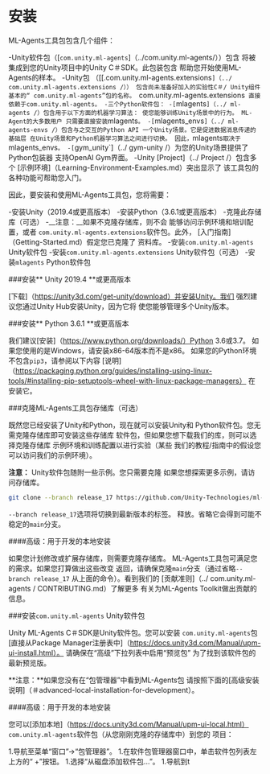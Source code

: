 # 安装

ML-Agents工具包包含几个组件：

-Unity软件包（[`com.unity.ml-agents`]（../com.unity.ml-agents/））包含
  将被集成到您的Unity项目中的Unity C＃SDK。此包装包含
  帮助您开始使用ML-Agents的样本。
-Unity包
  （[[.com.unity.ml-agents.extensions`]（../ com.unity.ml-agents.extensions /））
  包含尚未准备好加入的实验性C＃/ Unity组件
  基本的“ com.unity.ml-agents”包的名称。 `com.unity.ml-agents.extensions`
  直接依赖于com.unity.ml-agents。
-三个Python软件包：
  -[`mlagents`]（../ ml-agents /）包含用于以下方面的机器学习算法：
    使您能够训练Unity场景中的行为。 ML-Agent的大多数用户
    只需要直接安装`mlagents`。
  -[`mlagents_envs`]（../ ml-agents-envs /）包含与之交互的Python API
    一个Unity场景。它是促进数据消息传递的基础层
    在Unity场景和Python机器学习算法之间进行切换。
    因此，`mlagents`取决于`mlagents_envs`。
  -[`gym_unity`]（../ gym-unity /）为您的Unity场景提供了Python包装器
    支持OpenAI Gym界面。
-Unity [Project]（../ Project /）包含多个
  [示例环境]（Learning-Environment-Examples.md）突出显示了
  该工具包的各种功能可帮助您入门。

因此，要安装和使用ML-Agents工具包，您将需要：

-安装Unity（2019.4或更高版本）
-安装Python（3.6.1或更高版本）
-克隆此存储库（可选）
  -__注意：__如果不克隆存储库，则不会
  能够访问示例环境和培训配置，或者
  `com.unity.ml-agents.extensions`软件包。此外，
  [入门指南]（Getting-Started.md）假定您已克隆了
  资料库。
-安装`com.unity.ml-agents` Unity软件包
-安装`com.unity.ml-agents.extensions` Unity软件包（可选）
-安装`mlagents` Python软件包

###安装** Unity 2019.4 **或更高版本

[下载]（https://unity3d.com/get-unity/download）并安装Unity。我们
强烈建议您通过Unity Hub安装Unity，因为它将
使您能够管理多个Unity版本。

###安装** Python 3.6.1 **或更高版本

我们建议[安装]（https://www.python.org/downloads/）Python 3.6或3.7。
如果您使用的是Windows，请安装x86-64版本而不是x86。
如果您的Python环境不包含`pip3`，请参阅以下内容
[说明]（https://packaging.python.org/guides/installing-using-linux-tools/#installing-pip-setuptools-wheel-with-linux-package-managers）
在安装它。

###克隆ML-Agents工具包存储库（可选）

既然您已经安装了Unity和Python，现在就可以安装Unity和
Python软件包。您无需克隆存储库即可安装这些存储库
软件包，但如果您想下载我们的库，则可以选择克隆存储库
示例环境和训练配置以进行实验（某些
我们的教程/指南中的假设您可以访问我们的示例环境）。

**注意：** Unity软件包随附一些示例。您只需要克隆
如果您想探索更多示例，请访问存储库。

```sh
git clone --branch release_17 https://github.com/Unity-Technologies/ml-agents.git
```

`--branch release_17`选项将切换到最新版本的标签。
释放。省略它会得到可能不稳定的`main`分支。

####高级：用于开发的本地安装

如果您计划修改或扩展存储库，则需要克隆存储库。
ML-Agents工具包可满足您的需求。如果您打算做出这些改变
返回，请确保克隆`main`分支（通过省略`--branch release_17`
从上面的命令）。看到我们的
[贡献准则]（../ com.unity.ml-agents / CONTRIBUTING.md）了解更多
有关为ML-Agents Toolkit做出贡献的信息。

###安装`com.unity.ml-agents` Unity软件包

Unity ML-Agents C＃SDK是Unity软件包。您可以安装
`com.unity.ml-agents`包
[直接从Package Manager注册表中]（https://docs.unity3d.com/Manual/upm-ui-install.html）。
请确保在“高级”下拉列表中启用“预览包”
为了找到该软件包的最新预览版。

**注意：**如果您没有在“包管理器”中看到ML-Agents包
请按照下面的[高级安装说明]（＃advanced-local-installation-for-development）。

####高级：用于开发的本地安装

您可以[添加本地]（https://docs.unity3d.com/Manual/upm-ui-local.html）
`com.unity.ml-agents`软件包（从您刚刚克隆的存储库中）到您的
项目：

1.导航至菜单“窗口”->“包管理器”。
1.在软件包管理器窗口中，单击软件包列表左上方的“ +”按钮。
1.选择“从磁盘添加软件包...”。
1.导航到t 
